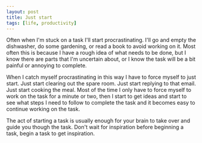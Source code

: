 ```yaml
---
layout: post
title: Just start
tags: [life, productivity]
---
```


Often when I'm stuck on a task I'll start procrastinating. I'll go and empty the dishwasher, do some gardening, or read a book to avoid working on it. Most often this is because I have a rough idea of what needs to be done, but I know there are parts that I'm uncertain about, or I know the task will be a bit painful or annoying to complete.

When I catch myself procrastinating in this way I have to force myself to just start. Just start clearing out the spare room. Just start replying to that email. Just start cooking the meal. Most of the time I only have to force myself to work on the task for a minute or two, then I start to get ideas and start to see what steps I need to follow to complete the task and it becomes easy to continue working on the task.

The act of starting a task is usually enough for your brain to take over and guide you though the task. Don't wait for inspiration before beginning a task, begin a task to get inspiration.
